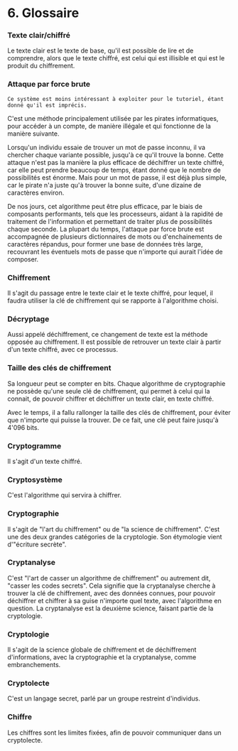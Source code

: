 # 6. Glossaire

### Texte clair/chiffré

Le texte clair est le texte de base, qu'il est possible de lire et de comprendre, alors que le texte chiffré, est celui qui est illisible et qui est le produit du chiffrement.

### Attaque par force brute

```{Warning}
Ce système est moins intéressant à exploiter pour le tutoriel, étant donné qu'il est imprécis.
```

C'est une méthode principalement utilisée par les pirates informatiques, pour accéder à un compte, de manière illégale et qui fonctionne de la manière suivante.

Lorsqu'un individu essaie de trouver un mot de passe inconnu, il va chercher chaque variante possible, jusqu'à ce qu'il trouve la bonne. Cette attaque n'est pas la manière la plus efficace de déchiffrer un texte chiffré, car elle peut prendre beaucoup de temps, étant donné que le nombre de possibilités est énorme. Mais pour un mot de passe, il est déjà plus simple, car le pirate n'a juste qu'à trouver la bonne suite, d'une dizaine de caractères environ.

De nos jours, cet algorithme peut être plus efficace, par le biais de composants performants, tels que les processeurs, aidant à la rapidité de traitement de l'information et permettant de traiter plus de possibilités chaque seconde. La plupart du temps, l'attaque par force brute est accompagnée de plusieurs dictionnaires de mots ou d'enchainements de caractères répandus, pour former une base de données très large, recouvrant les éventuels mots de passe que n'importe qui aurait l'idée de composer.

### Chiffrement

Il s'agit du passage entre le texte clair et le texte chiffré, pour lequel, il faudra utiliser la clé de chiffrement qui se rapporte à l'algorithme choisi.

### Décryptage

Aussi appelé déchiffrement, ce changement de texte est la méthode opposée au chiffrement. Il est possible de retrouver un texte clair à partir d'un texte chiffré, avec ce processus.

### Taille des clés de chiffrement

Sa longueur peut se compter en bits. Chaque algorithme de cryptographie ne possède qu'une seule clé de chiffrement, qui permet à celui qui la connait, de pouvoir chiffrer et déchiffrer un texte clair, en texte chiffré.

Avec le temps, il a fallu rallonger la taille des clés de chiffrement, pour éviter que n'importe qui puisse la trouver. De ce fait, une clé peut faire jusqu'à 4'096 bits.

### Cryptogramme

Il s'agit d'un texte chiffré.

### Cryptosystème

C'est l'algorithme qui servira à chiffrer.

### Cryptographie

Il s'agit de "l'art du chiffrement" ou de "la science de chiffrement". C'est une des deux grandes catégories de la cryptologie. Son étymologie vient d'"écriture secrète".

### Cryptanalyse

C'est "l'art de casser un algorithme de chiffrement" ou autrement dit, "casser les codes secrets". Cela signifie que la cryptanalyse cherche à trouver la clé de chiffrement, avec des données connues, pour pouvoir déchiffrer et chiffrer à sa guise n'importe quel texte, avec l'algorithme en question. La cryptanalyse est la deuxième science, faisant partie de la cryptologie.

### Cryptologie

Il s'agit de la science globale de chiffrement et de déchiffrement d'informations, avec la cryptographie et la cryptanalyse, comme embranchements.

### Cryptolecte

C'est un langage secret, parlé par un groupe restreint d'individus.

### Chiffre

Les chiffres sont les limites fixées, afin de pouvoir communiquer dans un cryptolecte.